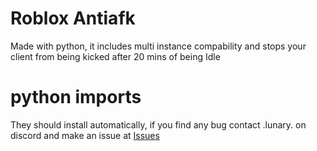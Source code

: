 # Roblox Antiafk
Made with python, it includes multi instance compability and stops your client from being kicked after 20 mins of being Idle


# python imports
They should install automatically, if you find any bug contact .lunary. on discord and make an issue at [Issues](https://github.com/Lunatic-T/RobloxAntiAfk/issues)
